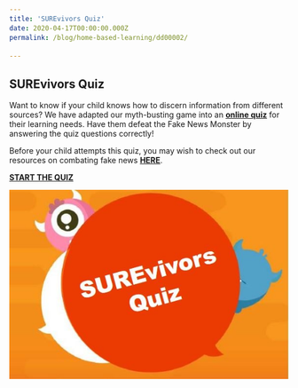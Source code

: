 ```yaml
---
title: 'SUREvivors Quiz'
date: 2020-04-17T00:00:00.000Z
permalink: /blog/home-based-learning/dd00002/

---
```



## SUREvivors Quiz

Want to know if your child knows how to discern information from different sources? We have adapted our myth-busting game into an **[online quiz](https://tinyurl.com/tng-surevivor-quiz)** for their learning needs. Have them defeat the Fake News Monster by answering the quiz questions correctly!

Before your child attempts this quiz, you may wish to check out our resources on combating fake news **[HERE](https://sure.nlb.gov.sg/resources/audience/adults/combating-fake-news)**.

**[START THE QUIZ](https://tinyurl.com/tng-surevivor-quiz)**

![](../../../images/surevivors-quiz-thmb.jpg)
